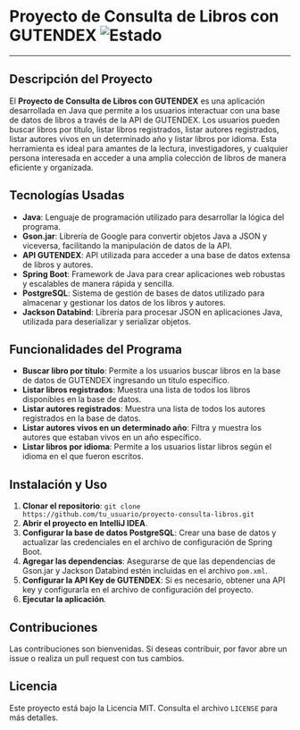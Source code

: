 # Proyecto de Consulta de Libros con GUTENDEX ![Estado](https://img.shields.io/badge/estado-finalizado-brightgreen)

---

## Descripción del Proyecto

El **Proyecto de Consulta de Libros con GUTENDEX** es una aplicación desarrollada en Java que permite a los usuarios interactuar con una base de datos de libros a través de la API de GUTENDEX. Los usuarios pueden buscar libros por título, listar libros registrados, listar autores registrados, listar autores vivos en un determinado año y listar libros por idioma. Esta herramienta es ideal para amantes de la lectura, investigadores, y cualquier persona interesada en acceder a una amplia colección de libros de manera eficiente y organizada.

## Tecnologías Usadas

- **Java**: Lenguaje de programación utilizado para desarrollar la lógica del programa.
- **Gson.jar**: Librería de Google para convertir objetos Java a JSON y viceversa, facilitando la manipulación de datos de la API.
- **API GUTENDEX**: API utilizada para acceder a una base de datos extensa de libros y autores.
- **Spring Boot**: Framework de Java para crear aplicaciones web robustas y escalables de manera rápida y sencilla.
- **PostgreSQL**: Sistema de gestión de bases de datos utilizado para almacenar y gestionar los datos de los libros y autores.
- **Jackson Databind**: Librería para procesar JSON en aplicaciones Java, utilizada para deserializar y serializar objetos.

## Funcionalidades del Programa

- **Buscar libro por título**: Permite a los usuarios buscar libros en la base de datos de GUTENDEX ingresando un título específico.
- **Listar libros registrados**: Muestra una lista de todos los libros disponibles en la base de datos.
- **Listar autores registrados**: Muestra una lista de todos los autores registrados en la base de datos.
- **Listar autores vivos en un determinado año**: Filtra y muestra los autores que estaban vivos en un año específico.
- **Listar libros por idioma**: Permite a los usuarios listar libros según el idioma en el que fueron escritos.

## Instalación y Uso

1. **Clonar el repositorio**: `git clone https://github.com/tu_usuario/proyecto-consulta-libros.git`
2. **Abrir el proyecto en IntelliJ IDEA**.
3. **Configurar la base de datos PostgreSQL**: Crear una base de datos y actualizar las credenciales en el archivo de configuración de Spring Boot.
4. **Agregar las dependencias**: Asegurarse de que las dependencias de Gson.jar y Jackson Databind estén incluidas en el archivo `pom.xml`.
5. **Configurar la API Key de GUTENDEX**: Si es necesario, obtener una API key y configurarla en el archivo de configuración del proyecto.
6. **Ejecutar la aplicación**.

## Contribuciones

Las contribuciones son bienvenidas. Si deseas contribuir, por favor abre un issue o realiza un pull request con tus cambios.

## Licencia

Este proyecto está bajo la Licencia MIT. Consulta el archivo `LICENSE` para más detalles.
